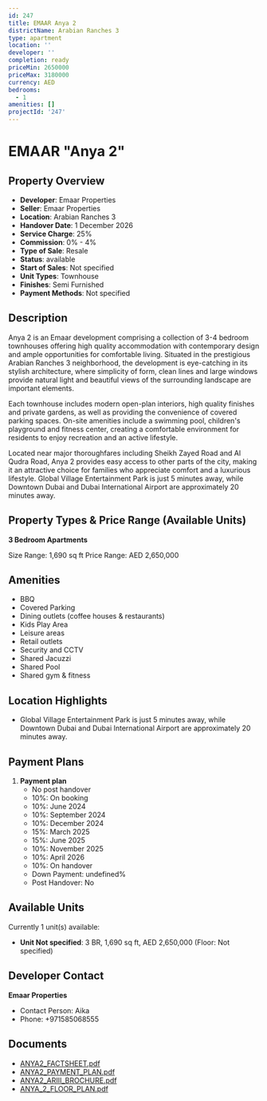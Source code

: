 ```yaml
---
id: 247
title: EMAAR Anya 2
districtName: Arabian Ranches 3
type: apartment
location: ''
developer: ''
completion: ready
priceMin: 2650000
priceMax: 3180000
currency: AED
bedrooms:
  - 1
amenities: []
projectId: '247'
---
```


# EMAAR "Anya 2"

## Property Overview
- **Developer**: Emaar Properties
- **Seller**: Emaar Properties
- **Location**: Arabian Ranches 3
- **Handover Date**: 1 December 2026
- **Service Charge**: 25%
- **Commission**: 0% - 4%
- **Type of Sale**: Resale
- **Status**: available
- **Start of Sales**: Not specified
- **Unit Types**: Townhouse
- **Finishes**: Semi Furnished
- **Payment Methods**: Not specified

## Description
Anya 2 is an Emaar development comprising a collection of 3-4 bedroom townhouses offering high quality accommodation with contemporary design and ample opportunities for comfortable living. Situated in the prestigious Arabian Ranches 3 neighborhood, the development is eye-catching in its stylish architecture, where simplicity of form, clean lines and large windows provide natural light and beautiful views of the surrounding landscape are important elements.

Each townhouse includes modern open-plan interiors, high quality finishes and private gardens, as well as providing the convenience of covered parking spaces. On-site amenities include a swimming pool, children's playground and fitness center, creating a comfortable environment for residents to enjoy recreation and an active lifestyle.

Located near major thoroughfares including Sheikh Zayed Road and Al Qudra Road, Anya 2 provides easy access to other parts of the city, making it an attractive choice for families who appreciate comfort and a luxurious lifestyle. Global Village Entertainment Park is just 5 minutes away, while Downtown Dubai and Dubai International Airport are approximately 20 minutes away.

## Property Types & Price Range (Available Units)
**3 Bedroom Apartments**

Size Range: 1,690 sq ft
Price Range: AED 2,650,000

## Amenities
- BBQ
- Covered Parking
- Dining outlets  (coffee houses & restaurants)
- Kids Play Area
- Leisure areas
- Retail outlets
- Security and CCTV
- Shared Jacuzzi
- Shared Pool
- Shared gym & fitness

## Location Highlights
- Global Village Entertainment Park is just 5 minutes away, while Downtown Dubai and Dubai International Airport are approximately 20 minutes away.

## Payment Plans
1. **Payment plan**
   - No post handover
   - 10%: On booking
   - 10%: June 2024
   - 10%: September 2024
   - 10%: December 2024
   - 15%: March 2025
   - 15%: June 2025
   - 10%: November 2025
   - 10%: April 2026
   - 10%: On handover
   - Down Payment: undefined%
   - Post Handover: No

## Available Units
Currently 1 unit(s) available:
- **Unit Not specified**: 3 BR, 1,690 sq ft, AED 2,650,000 (Floor: Not specified)

## Developer Contact
**Emaar Properties**
- Contact Person: Aika
- Phone: +971585068555

## Documents
- [ANYA2_FACTSHEET.pdf](https://cdn.geniemap.net/2023/06/20/vE8zDebB2xl70YrsI1H4C0LtIWw8nGYpGem4mm0x.pdf)
- [ANYA2_PAYMENT_PLAN.pdf](https://cdn.geniemap.net/2023/06/20/aC81aVhiFqo3cbgPLMQJKDz1HOaAUF4Qo30WwPtB.pdf)
- [ANYA2_ARIII_BROCHURE.pdf](https://cdn.geniemap.net/2023/06/20/Y0S0akFsEsQbq8pznvLhCnA5MNPBjP2WeKYwlcYG.pdf)
- [ANYA_2_FLOOR_PLAN.pdf](https://cdn.geniemap.net/2023/06/20/dbiiL06x0e3FDt8rkt1pNzyrQHQXi5HHiAdKjsco.pdf)
